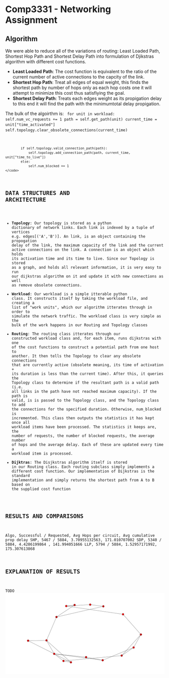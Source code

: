 # Comp3331 - Networking Assignment #

## Algorithm ##
We were able to reduce all of the variations of routing: Least Loaded Path,
Shortest Hop Path and Shortest Delay Path into formulation of Djikstras
algorithm with different cost functions.

* **Least Loaded Path**: The cost function is equivalent to the ratio
  of the current number of active connections to the capcity of the link.
* **Shortest Hop Path**: Treat all edges of equal weight, this finds the
  shortest path by number of hops only as each hop costs one it will attempt
  to minimize this cost thus satisfiying the goal.
* **Shortest Delay Path**: Treats each edges weight as its propigation delay
  to this end it will find the path with the minimumtotal delay propigation.

The bulk of the algoirthm is:
    <code>
        for unit in workload:
            self.num_vc_requests += 1
            path = self.get_path(unit)
            current_time = unit["time_activated"]
            self.topology.clear_obsolete_connections(current_time)

            if self.topology.valid_connection_path(path):
                self.topology.add_connection_path(path, current_time, unit["time_to_live"])
            else:
                self.num_blocked += 1
    </code>

## DATA STRUCTURES AND ARCHITECTURE ##
* **Topology**: Our topology is stored as a python dictionary of network
  links. Each link is indexed by a tuple of vertices e.g. edges[('A','B')].
  An link, is an object containing the propogation delay of the link, the
  maximum capacity of the link and the current active connections on the
  link. A connection is an object which holds its activation time and its 
  time to live. Since our Topology is stored as a graph, and holds all
  relevant information, it is very easy to run our dijkstras algorithm on it
  and update it with new connections as well as remove obsolete connections.
* **Workload**: Our workload is a simple itterable python class. 
  It constructs itself by taking the workload file, and creating a list of
  "work units", which our algorithm itterates through in order to simulate
  the network traffic. The workload class is very simple as the bulk of the
  work happens in our Routing and Topology classes
* **Routing**: The routing class itterates through our constructed workload
  class and, for each item, runs dijkstras with one of the cost functions 
  to construct a potential path from one host to another. It then tells the
  Topology to clear any obsolete connections that are currently active 
  (obsolete meaning, its time of activation + its duration is less than the
  current time). After this, it queries the Topology class to determine if
  the resultant path is a valid path (i.e. all links in the path have not 
  reached maximum capacity). If the path is valid, is is passed to the
  Topology class, and the Topology class to add the connections for the
  specified duration. Otherwise, num_blocked is incremented. This class then
  outputs the statistics it has kept once all workload items have been
  processed. The statistics it keeps are, the number of requests, the number
  of blocked requests, the average number of hops and the average delay. Each
  of these are updated every time a workload item is processed.
* **Dijktras**: 
  The Disjkstras algorithm itself is stored in our Routing class. Each
  routing subclass simply implements a different cost function. Our
  implementation of Dijkstras is the standard implementation and simply
  returns the shortest path from A to B based on the supplied cost function


## RESULTS AND COMPARISONS ##
Algo, Successful / Requested, Avg Hops per circuit, Avg cumulative prop delay
SHP, 5467 / 5884, 3.70955132563, 171.010707002
SDP, 5340 / 5884, 4.4286199864 , 141.994051666
LLP, 5794 / 5884, 1.52957171992, 175.307613868


## EXPLANATION OF RESULTS ##
TODO
<img src="./figure_1.png"></img>




